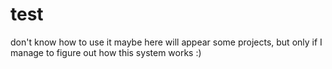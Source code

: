 # test
don't know how to use it
maybe here will appear some projects, but only if I manage to figure out how this system works :)
